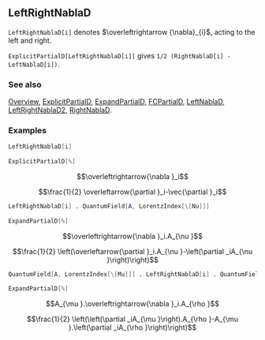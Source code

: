 ## LeftRightNablaD

`LeftRightNablaD[i]` denotes $\overleftrightarrow {\nabla}_{i}$, acting to the left and right.

`ExplicitPartialD[LeftRightNablaD[i]]` gives `1/2 (RightNablaD[i] - LeftNablaD[i])`.

### See also

[Overview](Extra/FeynCalc.md), [ExplicitPartialD](ExplicitPartialD.md), [ExpandPartialD](ExpandPartialD.md), [FCPartialD](FCPartialD.md), [LeftNablaD](LeftNablaD.md), [LeftRightNablaD2](LeftRightNablaD2.md), [RightNablaD](RightNablaD.md).

### Examples

```mathematica
LeftRightNablaD[i] 
 
ExplicitPartialD[%]
```

$$\overleftrightarrow{\nabla }_i$$

$$\frac{1}{2} \overleftarrow{\partial }_i-\vec{\partial }_i$$

```mathematica
LeftRightNablaD[i] . QuantumField[A, LorentzIndex[\[Nu]]] 
 
ExpandPartialD[%]
```

$$\overleftrightarrow{\nabla }_i.A_{\nu }$$

$$\frac{1}{2} \left(\overleftarrow{\partial }_i.A_{\nu }-\left(\partial _iA_{\nu }\right)\right)$$

```mathematica
QuantumField[A, LorentzIndex[\[Mu]]] . LeftRightNablaD[i] . QuantumField[A, LorentzIndex[\[Rho]]] 
 
ExpandPartialD[%]
```

$$A_{\mu }.\overleftrightarrow{\nabla }_i.A_{\rho }$$

$$\frac{1}{2} \left(\left(\partial _iA_{\mu }\right).A_{\rho }-A_{\mu }.\left(\partial _iA_{\rho }\right)\right)$$